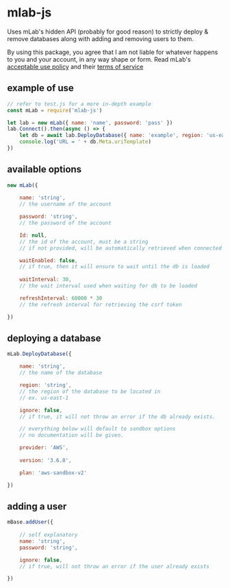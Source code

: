 # mlab-js

Uses mLab's hidden API (probably for good reason) to strictly deploy & remove databases along with adding and removing users to them.

By using this package, you agree that I am not liable for whatever happens to you and your account, in any way shape or form. Read mLab's [acceptable use policy](https://mlab.com/company/legal/aup/) and their [terms of service](https://mlab.com/company/legal/tos/)

## example of use
```js
// refer to test.js for a more in-depth example
const mLab = require('mlab-js')

let lab = new mLab({ name: 'name', password: 'pass' })
lab.Connect().then(async () => {
    let db = await lab.DeployDatabase({ name: 'example', region: 'us-east-1' })
    console.log('URL = ' + db.Meta.uriTemplate)
})
```

## available options
```js
new mLab({
    
    name: 'string',
    // the username of the account

    password: 'string',
    // the password of the account

    Id: null,
    // the id of the account, must be a string
    // if not provided, will be automatically retrieved when connected

    waitEnabled: false,
    // if true, then it will ensure to wait until the db is loaded
    
    waitInterval: 30,
    // the wait interval used when waiting for db to be loaded

    refreshInterval: 60000 * 30
    // the refresh interval for retrieving the csrf token

})
```

## deploying a database
```js
mLab.DeployDatabase({

    name: 'string',
    // the name of the database

    region: 'string',
    // the region of the database to be located in
    // ex. us-east-1

    ignore: false,
    // if true, it will not throw an error if the db already exists.

    // everything below will default to sandbox options
    // no documentation will be given.

    provider: 'AWS',
    
    version: '3.6.8',

    plan: 'aws-sandbox-v2'

})
```

## adding a user
```js
mBase.addUser({
    
    // self explanatory
    name: 'string',
    password: 'string',

    ignore: false,
    // if true, will not throw an error if the user already exists

})
```


